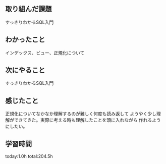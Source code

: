 ## 取り組んだ課題
 すっきりわかるSQL入門
## わかったこと
 インデックス、ビュー、正規化について 
## 次にやること
 すっきりわかるSQL入門
## 感じたこと
 正規化についてなかなか理解するのが難しく何度も読み返して
 ようやく少し理解ができてきた。実際に考える時も理解したことを頭に入れながら
 作れるようにしたい。

## 学習時間
 today:1.0h
 total:204.5h
